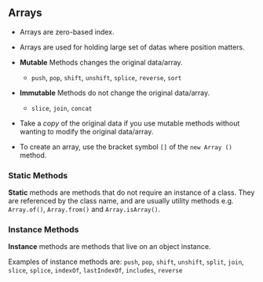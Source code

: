 ## Arrays
- Arrays are zero-based index.
- Arrays are used for holding large set of datas where position matters.
- __Mutable__ Methods changes the original data/array.
  - `push`, `pop`, `shift`, `unshift`, `splice`, `reverse`, `sort`

- __Immutable__ Methods do not change the original data/array.
  - `slice`, `join`, `concat`

- Take a _copy_ of the original data if you use mutable methods without wanting to modify the original data/array.
- To create an array, use the bracket symbol `[]` of the `new Array ()` method.

### Static Methods
 
__Static__ methods are methods that do not require an instance of a class. They are referenced by the class name, and are usually utility methods e.g. `Array.of()`,  `Array.from()` and `Array.isArray()`.


### Instance Methods

__Instance__ methods are methods that live on an object instance.

Examples of instance methods are: `push`, `pop`, `shift`, `unshift`, `split`, `join`, `slice`, `splice`, `indexOf`, `lastIndexOf`, `includes`, `reverse`









